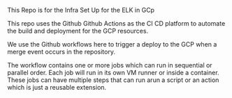 This Repo is for the Infra Set Up for the ELK in GCp

This repo uses the Github Github Actions as the CI CD platform to automate the build and deployment for the GCP resources.

We use the Github workflows here to trigger a deploy to the GCP when a merge event occurs in the repository.

The workflow contains one or more jobs which can run in sequential or parallel order. Each job will run in its own VM runner or inside a container.
These jobs can have multiple steps that can run arun a script or an action which is just a reusable extension.


